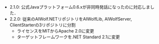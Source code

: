 ﻿* 2.1.0: 公式Javaプラットフォーム0.6.xが非同時発話になったのに対応しました．
* 2.2.0: 従来のAIWolf.NETリポジトリをAIWolfLib, AIWolfServer, ClientStarterの3リポジトリに分割
  * ライセンスをMITからApache 2.0に変更
  * ターゲットフレームワークを.NET Standard 2.1に変更